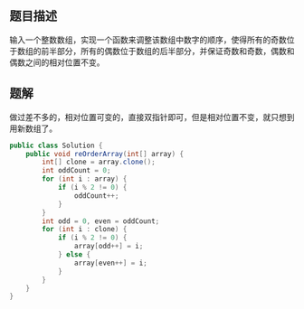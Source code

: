 ## 题目描述

输入一个整数数组，实现一个函数来调整该数组中数字的顺序，使得所有的奇数位于数组的前半部分，所有的偶数位于数组的后半部分，并保证奇数和奇数，偶数和偶数之间的相对位置不变。



## 题解

做过差不多的，相对位置可变的，直接双指针即可，但是相对位置不变，就只想到用新数组了。

```java
public class Solution {
    public void reOrderArray(int[] array) {
        int[] clone = array.clone();
        int oddCount = 0;
        for (int i : array) {
            if (i % 2 != 0) {
                oddCount++;
            }
        }
        int odd = 0, even = oddCount;
        for (int i : clone) {
            if (i % 2 != 0) {
                array[odd++] = i;
            } else {
                array[even++] = i;
            }
        }
    }
}
```

